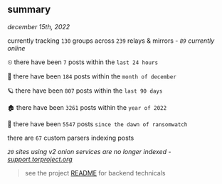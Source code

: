 
## summary
_december 15th, 2022_

currently tracking `130` groups across `239` relays & mirrors - _`89` currently online_

⏲ there have been `7` posts within the `last 24 hours`

🦈 there have been `184` posts within the `month of december`

🪐 there have been `807` posts within the `last 90 days`

🏚 there have been `3261` posts within the `year of 2022`

🦕 there have been `5547` posts `since the dawn of ransomwatch`

there are `67` custom parsers indexing posts

_`20` sites using v2 onion services are no longer indexed - [support.torproject.org](https://support.torproject.org/onionservices/v2-deprecation/)_

> see the project [README](https://github.com/joshhighet/ransomwatch#ransomwatch--) for backend technicals
